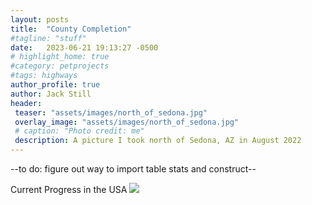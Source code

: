 ```yaml
---
layout: posts
title:  "County Completion"
#tagline: "stuff"
date:   2023-06-21 19:13:27 -0500
# highlight_home: true
#category: petprojects
#tags: highways
author_profile: true
author: Jack Still
header:
 teaser: "assets/images/north_of_sedona.jpg"
 overlay_image: "assets/images/north_of_sedona.jpg"
 # caption: "Photo credit: me"
 description: A picture I took north of Sedona, AZ in August 2022
---
```


--to do: figure out way to import table stats and construct--

Current Progress in the USA
<img src="https://mob-rule.com/user-gifs/USA/jtstill.gif">

